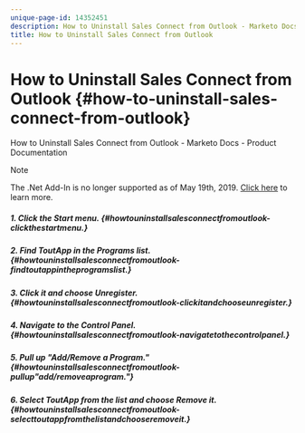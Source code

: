 ```yaml
---
unique-page-id: 14352451
description: How to Uninstall Sales Connect from Outlook - Marketo Docs - Product Documentation
title: How to Uninstall Sales Connect from Outlook
---
```


# How to Uninstall Sales Connect from Outlook {#how-to-uninstall-sales-connect-from-outlook}

How to Uninstall Sales Connect from Outlook - Marketo Docs - Product Documentation

>[!NOTE]
>
>The .Net Add-In is no longer supported as of May 19th, 2019. [Click here](http://nation.marketo.com/docs/DOC-7028-end-of-life-outlook-net-add-in-for-toutappmarketo-sales-connect) to learn more.

##### 1. Click the Start menu. {#howtouninstallsalesconnectfromoutlook-clickthestartmenu.}

##### 2. Find ToutApp in the Programs list. {#howtouninstallsalesconnectfromoutlook-findtoutappintheprogramslist.}

##### 3. Click it and choose Unregister. {#howtouninstallsalesconnectfromoutlook-clickitandchooseunregister.}

##### 4. Navigate to the Control Panel. {#howtouninstallsalesconnectfromoutlook-navigatetothecontrolpanel.}

##### 5. Pull up "Add/Remove a Program." {#howtouninstallsalesconnectfromoutlook-pullup"add/removeaprogram."}

##### 6. Select ToutApp from the list and choose Remove it. {#howtouninstallsalesconnectfromoutlook-selecttoutappfromthelistandchooseremoveit.}

